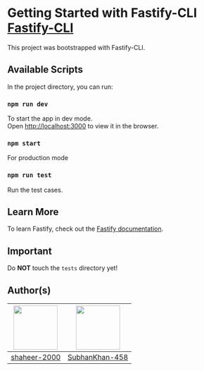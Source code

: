 # Getting Started with Fastify-CLI [Fastify-CLI](https://www.npmjs.com/package/fastify-cli)
This project was bootstrapped with Fastify-CLI.

## Available Scripts

In the project directory, you can run:

### `npm run dev`

To start the app in dev mode.\
Open [http://localhost:3000](http://localhost:3000) to view it in the browser.

### `npm start`

For production mode

### `npm run test`

Run the test cases.

## Learn More

To learn Fastify, check out the [Fastify documentation](https://www.fastify.io/docs/latest/).

## Important

Do **NOT** touch the ``tests`` directory yet!

## Author(s)
| <img src="https://avatars.githubusercontent.com/u/20398468?v=4" width="100" height="100" /> | <img src="https://avatars.githubusercontent.com/u/68754739?v=4" width="100" height="100" /> |
  :---: | :---:
| [shaheer-2000](https://github.com/shaheer-2000) | [SubhanKhan-458](https://github.com/SubhanKhan-458) |
